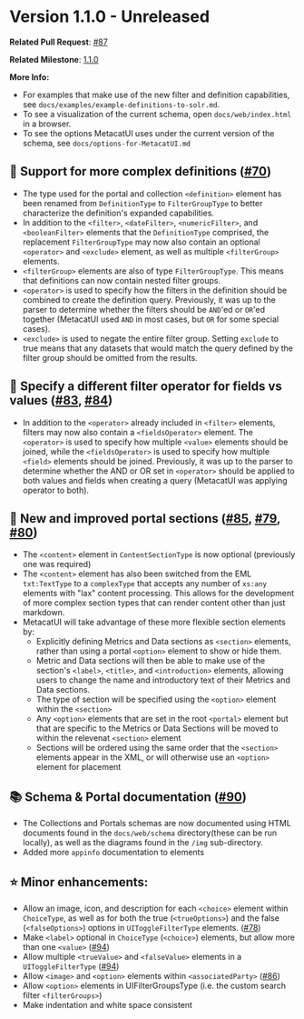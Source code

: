 # Version 1.1.0 - Unreleased

**Related Pull Request**: [#87](https://github.com/DataONEorg/collections-portals-schemas/pull/87)

**Related Milestone**: [1.1.0](https://github.com/DataONEorg/collections-portals-schemas/milestone/4)

**More Info:**
- For examples that make use of the new filter and definition capabilities, see `docs/examples/example-definitions-to-solr.md`.
- To see a visualization of the current schema, open `docs/web/index.html` in a browser.
- To see the options MetacatUI uses under the current version of the schema, see `docs/options-for-MetacatUI.md`

## 📖 Support for more complex definitions ([#70](https://github.com/DataONEorg/collections-portals-schemas/issues/70))

- The type used for the portal and collection `<definition>` element has been renamed from `DefinitionType` to `FilterGroupType` to better characterize the definition's expanded capabilities.
- In addition to the `<filter>`, `<dateFilter>`, `<numericFilter>`, and `<booleanFilter>` elements that the `DefinitionType` comprised, the replacement `FilterGroupType` may now also contain an optional `<operator>` and `<exclude>` element, as well as multiple `<filterGroup>` elements.
- `<filterGroup>` elements are also of type `FilterGroupType`. This means that definitions can now contain nested filter groups.
- `<operator>` is used to specify how the filters in the definition should be combined to create the definition query. Previously, it was up to the parser to determine whether the filters should be `AND`'ed or `OR`'ed together (MetacatUI used `AND` in most cases, but `OR` for some special cases).
- `<exclude>` is used to negate the entire filter group. Setting `exclude` to true means that any datasets that would match the query defined by the filter group should be omitted from the results.

## 🔘 Specify a different filter operator for fields vs values ([#83](https://github.com/DataONEorg/collections-portals-schemas/issues/83), [#84](https://github.com/DataONEorg/collections-portals-schemas/issues/84))
  - In addition to the `<operator>` already included in `<filter>` elements, filters may now also contain a `<fieldsOperator>` element. The `<operator>` is used to specify how multiple `<value>` elements should be joined, while the `<fieldsOperator>` is used to specify how multiple `<field>` elements should be joined. Previously, it was up to the parser to determine whether the AND or OR set in `<operator>` should be applied to both values and fields when creating a query (MetacatUI was applying operator to both).

## 📑 New and improved portal sections ([#85](https://github.com/DataONEorg/collections-portals-schemas/issues/85), [#79](https://github.com/DataONEorg/collections-portals-schemas/issues/79), [#80](https://github.com/DataONEorg/collections-portals-schemas/issues/80))
  - The `<content>` element in `ContentSectionType` is now optional (previously one was required)
  - The `<content>` element has also been switched from the EML `txt:TextType` to a `complexType` that accepts any number of `xs:any` elements with "lax" content processing. This allows for the development of more complex section types that can render content other than just markdown.
  - MetacatUI will take advantage of these more flexible section elements by:
    - Explicitly defining Metrics and Data sections as `<section>` elements, rather than using a portal `<option>` element to show or hide them.
    - Metric and Data sections will then be able to make use of the section's `<label>`, `<title>`, and `<introduction>` elements, allowing users to change the name and introductory text of their Metrics and Data sections.
    - The type of section will be specified using the `<option>` element within the `<section>`
    - Any `<option>` elements that are set in the root `<portal>` element but that are specific to the Metrics or Data Sections will be moved to within the relevenat `<section>` element
    - Sections will be ordered using the same order that the `<section>` elements appear in the XML, or will otherwise use an `<option>` element for placement

## 📚 Schema & Portal documentation ([#90](https://github.com/DataONEorg/collections-portals-schemas/issues/90))

- The Collections and Portals schemas are now documented using HTML documents found in the `docs/web/schema` directory(these can be run locally), as well as the diagrams found in the `/img` sub-directory.
- Added more `appinfo` documentation to elements

## ⭐️ Minor enhancements:

- Allow an image, icon, and description for each `<choice>` element within `ChoiceType`, as well as for both the true (`<trueOptions>`) and the false (`<falseOptions>`) options in `UIToggleFilterType` elements. ([#78](https://github.com/DataONEorg/collections-portals-schemas/issues/78))
- Make `<label>` optional in `ChoiceType` (`<choice>`) elements, but allow more than one `<value>` ([#94](https://github.com/DataONEorg/collections-portals-schemas/issues/94))
- Allow multiple `<trueValue>` and `<falseValue>` elements in a `UIToggleFilterType` ([#94](https://github.com/DataONEorg/collections-portals-schemas/issues/94))
- Allow `<image>` and `<option>` elements within `<associatedParty>` ([#86](https://github.com/DataONEorg/collections-portals-schemas/issues/86))
- Allow `<option>` elements in UIFilterGroupsType (i.e. the custom search filter `<filterGroups>`)
- Make indentation and white space consistent
